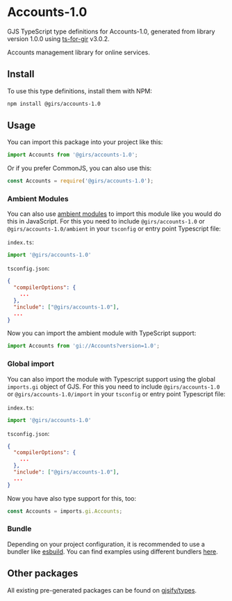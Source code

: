 
# Accounts-1.0

GJS TypeScript type definitions for Accounts-1.0, generated from library version 1.0.0 using [ts-for-gir](https://github.com/gjsify/ts-for-gir) v3.0.2.

Accounts management library for online services.

## Install

To use this type definitions, install them with NPM:
```bash
npm install @girs/accounts-1.0
```

## Usage

You can import this package into your project like this:
```ts
import Accounts from '@girs/accounts-1.0';
```

Or if you prefer CommonJS, you can also use this:
```ts
const Accounts = require('@girs/accounts-1.0');
```

### Ambient Modules

You can also use [ambient modules](https://github.com/gjsify/ts-for-gir/tree/main/packages/cli#ambient-modules) to import this module like you would do this in JavaScript.
For this you need to include `@girs/accounts-1.0` or `@girs/accounts-1.0/ambient` in your `tsconfig` or entry point Typescript file:

`index.ts`:
```ts
import '@girs/accounts-1.0'
```

`tsconfig.json`:
```json
{
  "compilerOptions": {
    ...
  },
  "include": ["@girs/accounts-1.0"],
  ...
}
```

Now you can import the ambient module with TypeScript support: 

```ts
import Accounts from 'gi://Accounts?version=1.0';
```

### Global import

You can also import the module with Typescript support using the global `imports.gi` object of GJS.
For this you need to include `@girs/accounts-1.0` or `@girs/accounts-1.0/import` in your `tsconfig` or entry point Typescript file:

`index.ts`:
```ts
import '@girs/accounts-1.0'
```

`tsconfig.json`:
```json
{
  "compilerOptions": {
    ...
  },
  "include": ["@girs/accounts-1.0"],
  ...
}
```

Now you have also type support for this, too:

```ts
const Accounts = imports.gi.Accounts;
```

### Bundle

Depending on your project configuration, it is recommended to use a bundler like [esbuild](https://esbuild.github.io/). You can find examples using different bundlers [here](https://github.com/gjsify/ts-for-gir/tree/main/examples).

## Other packages

All existing pre-generated packages can be found on [gjsify/types](https://github.com/gjsify/types).

